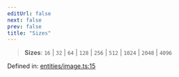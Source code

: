 ```yaml
---
editUrl: false
next: false
prev: false
title: "Sizes"
---
```


> **Sizes**: `16` \| `32` \| `64` \| `128` \| `256` \| `512` \| `1024` \| `2048` \| `4096`

Defined in: [entities/image.ts:15](https://github.com/KodekoStudios/Kodkord/blob/dc3759533552e18eb6881d3858a982430eda469c/packages/classes/src/entities/image.ts#L15)
